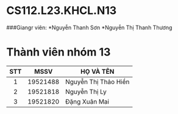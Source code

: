 # CS112.L23.KHCL.N13
###Giangr viên:
*Nguyễn Thanh Sơn
*Nguyễn Thị Thanh Thương
<h1>Thành viên nhóm 13</h1>

| STT |MSSV| HỌ VÀ TÊN|
|:---:|---|   ---|
|1|19521488|Nguyễn Thị Thảo Hiền|
|2|19521818|Nguyễn Thị Ly|
|3|19521820|Đặng Xuân Mai
